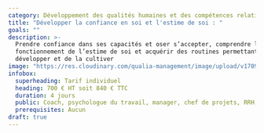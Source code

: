 ```yaml
---
category: Développement des qualités humaines et des compétences relationnelles
title: "Développer la confiance en soi et l'estime de soi : "
goals: ""
description: >-
  Prendre confiance dans ses capacités et oser s’accepter, comprendre le
  fonctionnement de l’estime de soi et acquérir des routines permettant de la
  développer et de la cultiver
image: "https://res.cloudinary.com/qualia-management/image/upload/v1709193921/flower_xtyxkp.jpg"
infobox:
  superheading: Tarif individuel
  heading: 700 € HT soit 840 € TTC
  duration: 4 jours
  public: Coach, psychologue du travail, manager, chef de projets, RRH, consultant
  prerequisites: Aucun
draft: true
---
```

